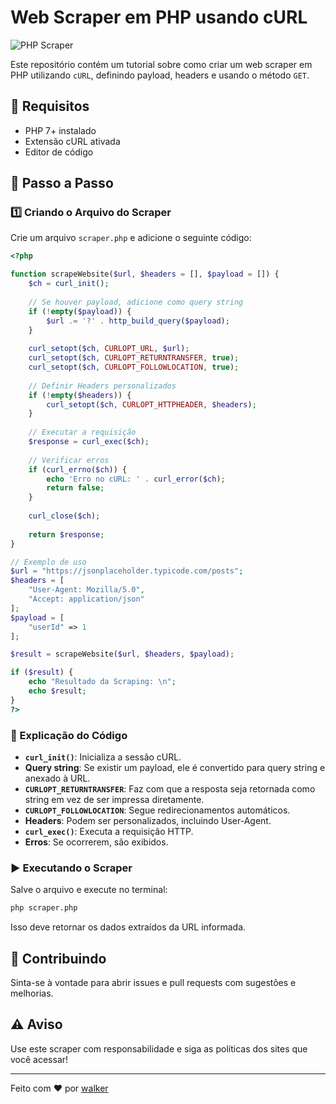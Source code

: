 # Web Scraper em PHP usando cURL

![PHP Scraper](https://img.shields.io/badge/PHP-Scraper-blue.svg)

Este repositório contém um tutorial sobre como criar um web scraper em PHP utilizando `cURL`, definindo payload, headers e usando o método `GET`.

## 🚀 Requisitos

- PHP 7+ instalado
- Extensão cURL ativada
- Editor de código

## 📜 Passo a Passo

### 1️⃣ Criando o Arquivo do Scraper

Crie um arquivo `scraper.php` e adicione o seguinte código:

```php
<?php

function scrapeWebsite($url, $headers = [], $payload = []) {
    $ch = curl_init();
    
    // Se houver payload, adicione como query string
    if (!empty($payload)) {
        $url .= '?' . http_build_query($payload);
    }
    
    curl_setopt($ch, CURLOPT_URL, $url);
    curl_setopt($ch, CURLOPT_RETURNTRANSFER, true);
    curl_setopt($ch, CURLOPT_FOLLOWLOCATION, true);
    
    // Definir Headers personalizados
    if (!empty($headers)) {
        curl_setopt($ch, CURLOPT_HTTPHEADER, $headers);
    }
    
    // Executar a requisição
    $response = curl_exec($ch);
    
    // Verificar erros
    if (curl_errno($ch)) {
        echo 'Erro no cURL: ' . curl_error($ch);
        return false;
    }
    
    curl_close($ch);
    
    return $response;
}

// Exemplo de uso
$url = "https://jsonplaceholder.typicode.com/posts";
$headers = [
    "User-Agent: Mozilla/5.0",
    "Accept: application/json"
];
$payload = [
    "userId" => 1
];

$result = scrapeWebsite($url, $headers, $payload);

if ($result) {
    echo "Resultado da Scraping: \n";
    echo $result;
}
?>
```

### 📌 Explicação do Código

- **`curl_init()`**: Inicializa a sessão cURL.
- **Query string**: Se existir um payload, ele é convertido para query string e anexado à URL.
- **`CURLOPT_RETURNTRANSFER`**: Faz com que a resposta seja retornada como string em vez de ser impressa diretamente.
- **`CURLOPT_FOLLOWLOCATION`**: Segue redirecionamentos automáticos.
- **Headers**: Podem ser personalizados, incluindo User-Agent.
- **`curl_exec()`**: Executa a requisição HTTP.
- **Erros**: Se ocorrerem, são exibidos.

### ▶️ Executando o Scraper

Salve o arquivo e execute no terminal:

```sh
php scraper.php
```

Isso deve retornar os dados extraídos da URL informada.

## 🤖 Contribuindo

Sinta-se à vontade para abrir issues e pull requests com sugestões e melhorias.

## ⚠️ Aviso

Use este scraper com responsabilidade e siga as políticas dos sites que você acessar!

---

Feito com ❤️ por [walker](https://github.com/walkerGold)

